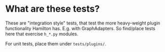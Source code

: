 # What are these tests?

These are "integration style" tests, that test the more heavy-weight plugin functionality Hamilton has. E.g. with GraphAdapters. So find/place tests here that exercise `h_*.py` modules.

For unit tests, place them under `tests/plugins/`.
